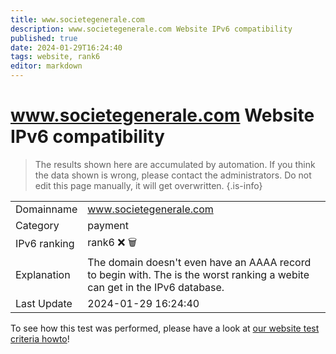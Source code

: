 ```yaml
---
title: www.societegenerale.com
description: www.societegenerale.com Website IPv6 compatibility
published: true
date: 2024-01-29T16:24:40
tags: website, rank6
editor: markdown
---
```


# www.societegenerale.com Website IPv6 compatibility

> The results shown here are accumulated by automation. If you think the data shown is wrong, please contact the administrators. 
> Do not edit this page manually, it will get overwritten.
{.is-info}


|   |   |
| - | - |
| Domainname | www.societegenerale.com
| Category | payment |
| IPv6 ranking | rank6 :x: :wastebasket: |
| Explanation | The domain doesn't even have an AAAA record to begin with. The is the worst ranking a webite can get in the IPv6 database. |
| Last Update | 2024-01-29 16:24:40 |

To see how this test was performed, please have a look at [our website test criteria howto](/howto/testcriteria/website)!

